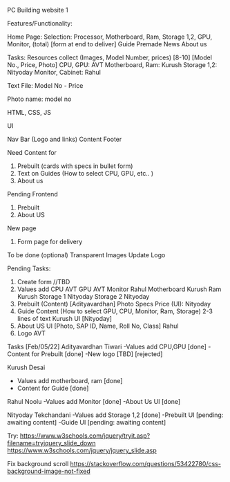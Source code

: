 PC Building website 1

Features/Functionality:

Home Page:
	  Selection: Processor, Motherboard, Ram, Storage 1,2, GPU, Monitor, (total) [form at end to deliver]
	  Guide
	  Premade
	  News
	  About us



Tasks:
  Resources collect (Images, Model Number, prices) [8-10] [Model No., Price, Photo]
	  CPU, GPU: AVT
	  Motherboard, Ram: Kurush
	  Storage 1,2: Nityoday
	  Monitor, Cabinet: Rahul

Text File:
  Model No - Price

Photo name: model no


HTML, CSS, JS

UI

Nav Bar (Logo and links)
  Content
  Footer

Need Content for
1) Prebuilt (cards with specs in bullet form)
2) Text on Guides (How to select CPU, GPU, etc.. )
3) About us

Pending Frontend
1) Prebuilt
2) About US


New page
1) Form page for delivery 

To be done (optional)
Transparent Images
Update Logo


Pending Tasks:
1) Create form				//TBD				
2) Values add
	CPU	AVT
	GPU	AVT
	Monitor Rahul
	Motherboard Kurush
	Ram Kurush
	Storage 1 Nityoday
	Storage 2 Nityoday
3) Prebuilt (Content) [Adityavardhan]
	Photo
	Specs
	Price
			(UI): Nityoday
4) Guide Content
	(How to select GPU, CPU, Monitor, Ram, Storage) 2-3 lines of text			Kurush
	UI [Nityoday]
5) About US 
	UI [Photo, SAP ID, Name, Roll No, Class] 			Rahul 
6) Logo													AVT


Tasks [Feb/05/22]
Adityavardhan Tiwari
-Values add CPU,GPU 	[done]
-Content for Prebuilt 	[done]
-New logo				[TBD] [rejected]

Kurush Desai
- Values add motherboard, ram	[done]
- Content for Guide				[done]

Rahul Noolu
-Values add Monitor				[done]
-About Us UI					[done]

Nityoday Tekchandani
-Values add Storage 1,2			[done]
-Prebuilt UI					[pending: awaiting content]
-Guide UI						[pending: awaiting content]


Try:
https://www.w3schools.com/jquery/tryit.asp?filename=tryjquery_slide_down
https://www.w3schools.com/jquery/jquery_slide.asp


Fix background scroll
https://stackoverflow.com/questions/53422780/css-background-image-not-fixed
